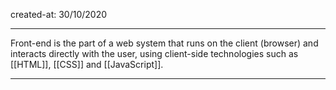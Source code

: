 created-at: 30/10/2020

---

Front-end is the part of a web system that runs on the client (browser) and interacts directly with the user, using client-side technologies such as [[HTML]], [[CSS]] and [[JavaScript]].

---